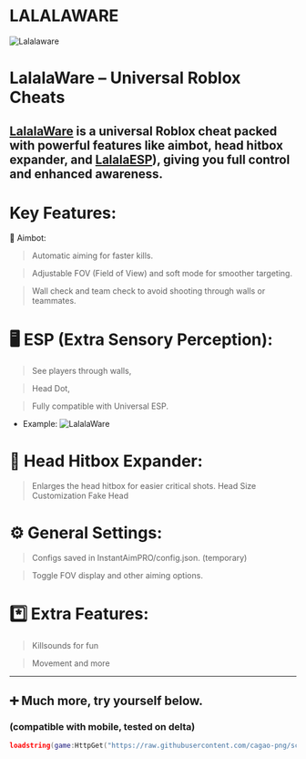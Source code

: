 # LALALAWARE
![Lalalaware](https://cdn.discordapp.com/attachments/1394010680708960326/1409546514274979840/51_Sem_Titulo_20250824214046.png?ex=68adc5fd&is=68ac747d&hm=d8ab897608aae716dd444aab72e3bf048b80880bb904cbe9d4901bdf981b0e97&)
# LalalaWare – Universal Roblox Cheats

## [LalalaWare](https://discord.gg/RSdkTFutbV) is a universal Roblox cheat packed with powerful features like aimbot, head hitbox expander, and [LalalaESP](https://discord.gg/RSdkTFutbV)), giving you full control and enhanced awareness.

# Key Features:

🔫 Aimbot:

> Automatic aiming for faster kills.

> Adjustable FOV (Field of View) and soft mode for smoother targeting.

> Wall check and team check to avoid shooting through walls or teammates.


# 🖥️ ESP (Extra Sensory Perception):

> See players through walls,

> Head Dot,

> Fully compatible with Universal ESP.

+ Example:
![LalalaWare](https://cdn.discordapp.com/attachments/1394010680708960326/1409555960141320345/52_Sem_Titulo_20250825121120.png?ex=68adcec9&is=68ac7d49&hm=f5dc61a72bace49ce797be154f8e82bbab759056175ef01b1bc3ae0094204e97)


# 🧒 Head Hitbox Expander:

> Enlarges the head hitbox for easier critical shots.
> Head Size Customization
> Fake Head


# ⚙️ General Settings:

> Configs saved in InstantAimPRO/config.json. (temporary)

> Toggle FOV display and other aiming options.


# *️⃣ Extra Features:

> Killsounds for fun

> Movement and more

________________________________________

## ➕ Much more, try yourself below.

### (compatible with mobile, tested on delta)

```lua
loadstring(game:HttpGet("https://raw.githubusercontent.com/cagao-png/scripts/refs/heads/main/insta%20tio.lua"))()
```


